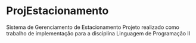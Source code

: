 # ProjEstacionamento
 Sistema de Gerenciamento de Estacionamento
 Projeto realizado como trabalho de implementação para a disciplina Linguagem de Programação II